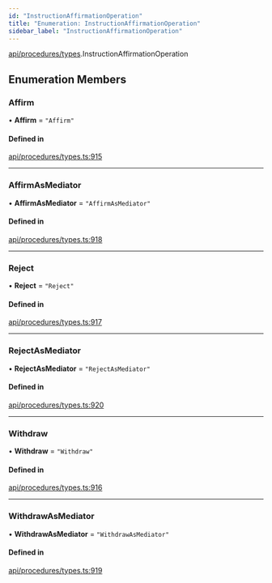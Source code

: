 ```yaml
---
id: "InstructionAffirmationOperation"
title: "Enumeration: InstructionAffirmationOperation"
sidebar_label: "InstructionAffirmationOperation"
---
```


[api/procedures/types](../../../../../modules/API/Procedures/Types/Types.md).InstructionAffirmationOperation

## Enumeration Members

### Affirm

• **Affirm** = ``"Affirm"``

#### Defined in

[api/procedures/types.ts:915](https://github.com/PolymeshAssociation/polymesh-sdk/blob/654b99c8d/src/api/procedures/types.ts#L915)

___

### AffirmAsMediator

• **AffirmAsMediator** = ``"AffirmAsMediator"``

#### Defined in

[api/procedures/types.ts:918](https://github.com/PolymeshAssociation/polymesh-sdk/blob/654b99c8d/src/api/procedures/types.ts#L918)

___

### Reject

• **Reject** = ``"Reject"``

#### Defined in

[api/procedures/types.ts:917](https://github.com/PolymeshAssociation/polymesh-sdk/blob/654b99c8d/src/api/procedures/types.ts#L917)

___

### RejectAsMediator

• **RejectAsMediator** = ``"RejectAsMediator"``

#### Defined in

[api/procedures/types.ts:920](https://github.com/PolymeshAssociation/polymesh-sdk/blob/654b99c8d/src/api/procedures/types.ts#L920)

___

### Withdraw

• **Withdraw** = ``"Withdraw"``

#### Defined in

[api/procedures/types.ts:916](https://github.com/PolymeshAssociation/polymesh-sdk/blob/654b99c8d/src/api/procedures/types.ts#L916)

___

### WithdrawAsMediator

• **WithdrawAsMediator** = ``"WithdrawAsMediator"``

#### Defined in

[api/procedures/types.ts:919](https://github.com/PolymeshAssociation/polymesh-sdk/blob/654b99c8d/src/api/procedures/types.ts#L919)

